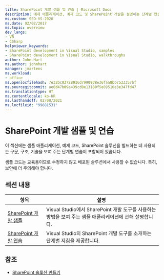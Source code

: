 ```yaml
---
title: SharePoint 개발 샘플 및 연습 | Microsoft Docs
description: 예제 애플리케이션, 예제 코드 및 SharePoint 개발을 설명하는 단계별 연습을 시작하세요.
ms.custom: SEO-VS-2020
ms.date: 02/02/2017
ms.topic: overview
dev_langs:
- VB
- CSharp
helpviewer_keywords:
- SharePoint development in Visual Studio, samples
- SharePoint development in Visual Studio, walkthroughs
author: John-Hart
ms.author: johnhart
manager: jmartens
ms.workload:
- office
ms.openlocfilehash: 7e32bc03728916d7990938e36faa8bb7533357bf
ms.sourcegitcommit: ae6d47b09a439cd0e13180f5e89510e3e347fd47
ms.translationtype: HT
ms.contentlocale: ko-KR
ms.lasthandoff: 02/08/2021
ms.locfileid: "99881531"
---
```

# <a name="sharepoint-development-samples-and-walkthroughs"></a>SharePoint 개발 샘플 및 연습
  이 섹션에는 샘플 애플리케이션, 예제 코드, SharePoint 솔루션을 빌드하는 데 사용되는 구문, 구조, 기술을 보여 주는 단계별 연습이 포함되어 있습니다.

 샘플 코드는 교육용이므로 수정하지 않고 배포된 솔루션에서 사용할 수 없습니다. 특히, 보안에 더 주의해야 합니다.

## <a name="in-this-section"></a>섹션 내용

|항목|설명|
|-----------|-----------------|
|[SharePoint 개발 샘플](../sharepoint/sharepoint-development-samples.md)|Visual Studio에서 SharePoint 개발 도구를 사용하는 방법을 보여 주는 샘플 애플리케이션에 관해 설명합니다.|
|[SharePoint 개발 연습](../sharepoint/sharepoint-development-walkthroughs.md)|Visual Studio의 SharePoint 개발 도구를 소개하는 단계별 지침을 제공합니다.|

## <a name="see-also"></a>참조
- [SharePoint 솔루션 만들기](../sharepoint/create-sharepoint-solutions.md)
